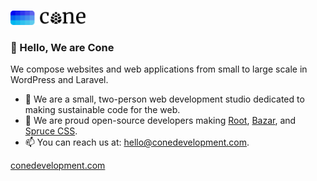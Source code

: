 <p>
  <a href="https://conedevelopment.com/">
    <br>
    <picture>
      <source media="(prefers-color-scheme: light)" srcset="./.github/cone-logo-dark.svg">
      <source media="(prefers-color-scheme: dark)" srcset="./.github/cone-logo-light.svg">
      <img alt="Cone Development" width="120" src="./.github/cone-logo-dark.svg">
    </picture>
    <br>
  </a>
</p>

### 👋 Hello, We are Cone

We compose websites and web applications from small to large scale in WordPress and Laravel.

- 🌲 We are a small, two-person web development studio dedicated to making sustainable code for the web.
- 🌱 We are proud open-source developers making [Root](https://github.com/conedevelopment/root), [Bazar](https://github.com/conedevelopment/bazar), and [Spruce CSS](https://github.com/conedevelopment/sprucecss).
- 📫 You can reach us at: [hello@conedevelopment.com](mailto:hello@conedevelopment.com).

[conedevelopment.com](https://conedevelopment.com)
